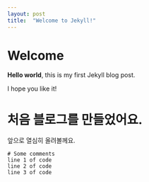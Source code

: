 ```yaml
---
layout: post
title:  "Welcome to Jekyll!"
---
```


# Welcome

**Hello world**, this is my first Jekyll blog post.

I hope you like it!

# 처음 블로그를 만들었어요.
앞으로 열심히 올려볼께요.


    # Some comments
    line 1 of code
    line 2 of code
    line 3 of code
